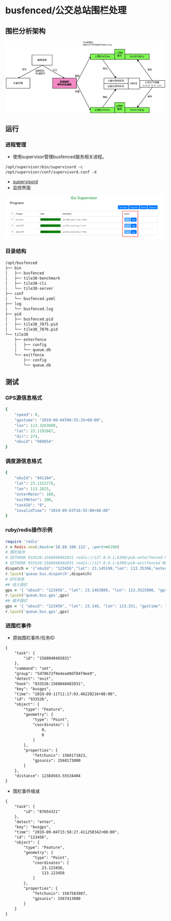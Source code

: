 # busfenced/公交总站围栏处理

## 围栏分析架构
<p align="center" style="text-align:center;">
  <img src="https://github.com/huangpeizhi2018/busfenced/blob/master/docs/fenced.jpg" width="500" />
</p>

## 运行

### 进程管理
- 使用supervisor管理busfenced服务相关进程。
```
/opt/supervisor/bin/supervisord -c /opt/supervisor/conf/supervisord.conf -d
```
- [supervisord](https://github.com/ochinchina/supervisord)
- 监控界面
<p align="center" style="text-align:center;">
  <img src="https://github.com/huangpeizhi2018/busfenced/blob/master/docs/go-supervisor.png" width="500" />
</p>

### 目录结构
```
/opt/busfenced
├── bin
│   ├── busfenced
│   ├── tile38-benchmark
│   ├── tile38-cli
│   └── tile38-server
├── conf
│   └── busfenced.yaml
├── log
│   └── busfenced.log
├── pid
│   ├── busfenced.pid
│   ├── tile38_7875.pid
│   └── tile38_7876.pid
└── tile38
    ├── enterfence
    │   ├── config
    │   └── queue.db
    └── exitfence
        ├── config
        └── queue.db
```

## 测试
### GPS源信息格式
```ruby
{
    "speed": 0, 
    "gpstime": "2019-09-04T08:55:35+08:00", 
    "lon": 113.3263889, 
    "lat": 23.1191667, 
    "dir": 274, 
    "obuid": "989854"
}
```

### 调度源信息格式
```ruby
{
    "obuId": "941184", 
    "lat": 23.1152778, 
    "lon": 113.2825, 
    "enterMeter": 100, 
    "exitMeter": 200, 
    "taskId": "8", 
    "invalidTime": "2019-09-03T16:55:00+08:00"
}
```

### ruby/redis操作示例
```ruby
require 'redis'
r = Redis.new(:host=>'10.88.100.132', :port=>6390)
# 围栏指令
# SETHOOK 933526:1568048402031 redis://127.0.0.1:6390/pub-enterfenced NEARBY busgps FENCE DETECT enter,exit COMMANDS set POINT 23.145199 113.35396 200"}
# SETHOOK 933526:1568048402031 redis://127.0.0.1:6390/pub-exitfenced NEARBY busgps FENCE DETECT enter,exit COMMANDS set POINT 23.145199 113.35396 200"}   
dispatch = '{"obuId": "123456","lat": 23.145199,"lon": 113.35396,"enterMeter": 200,"exitMeter": 200,"taskId": "1234567890","invalidTime": "2019-09-11T17:30:00+08:00"}'
r.lpush('queue.bus.dispatch',dispatch)
# GPS信息 
## 进入围栏
gps = '{ "obuid": "123456", "lat": 23.1463889, "lon": 113.3525000, "gpstime": "2019-09-11T12:50:00+08:00"}'
r.lpush('queue.bus.gps',gps)
## 离开围栏
gps = '{ "obuid": "123456", "lat": 23.146, "lon": 113.351, "gpstime": "2019-09-11T12:50:00+08:00"}'
r.lpush('queue.bus.gps',gps)
```   

### 进围栏事件
- 原始围栏事件/任务ID
````
{
    "task": {
        "id": "1568048402031"
    }, 
    "command": "set", 
    "group": "5d78672f9e4ea40df84f9ee9", 
    "detect": "exit", 
    "hook": "933526:1568048402031", 
    "key": "busgps", 
    "time": "2019-09-11T11:17:03.46220216+08:00", 
    "id": "933526", 
    "object": {
        "type": "Feature", 
        "geometry": {
            "type": "Point", 
            "coordinates": [
                0, 
                0
            ]
        }, 
        "properties": {
            "fetchunix": 1568171823, 
            "gpsunix": 1568173800
        }
    }, 
    "distance": 12384563.55534404
}
````

- 围栏事件缩减
````
{
    "task": {
        "id": "87654321"
    }, 
    "detect": "enter", 
    "key": "busgps", 
    "time": "2019-09-04T15:58:27.411250342+08:00", 
    "id": "123456", 
    "object": {
        "type": "Feature", 
        "geometry": {
            "type": "Point", 
            "coordinates": [
                23.123456, 
                113.123456
            ]
        }, 
        "properties": {
            "fetchunix": 1567583907, 
            "gpsunix": 1567413000
        }
    }
}
````
